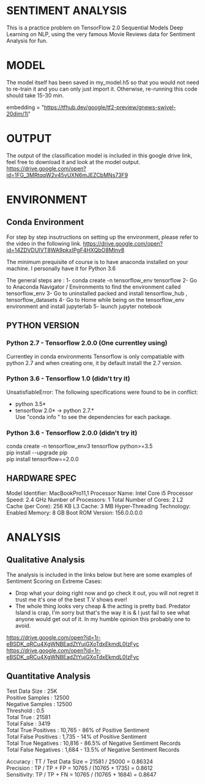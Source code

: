 # SENTIMENT ANALYSIS
This is a practice problem on TensorFlow 2.0 Sequential Models Deep Learning on NLP, using the very famous Movie Reviews data for Sentiment Analysis for fun.

# MODEL
The model itself has been saved in my_model.h5 so that you would not need to re-train it and you can only just import it. Otherwise, re-running this code should take 15-30 min.

embedding = \"https://tfhub.dev/google/tf2-preview/gnews-swivel-20dim/1\"


# OUTPUT
The output of the classification model is included in this google drive link, feel free to download it and look at the model output. 
https://drive.google.com/open?id=1FG_3MRtqqW2v45vUXN6mJEZCbMNs73F9

# ENVIRONMENT
## Conda Environment
For step by step insutructions on setting up the environment, please refer to the video in the following link.
https://drive.google.com/open?id=14ZDVDUIVT8WA9pkxIPgF4HXQbO8Mlnv8

The minimum prequisite of course is to have anaconda installed on your machine. I personally have it for Python 3.6

The general steps are : 
1- conda create -n tensorflow_env tensorflow
2- Go to Anaconda Navigator / Environments to find the environment called tensorflow_env
3- Go to uninstalled packed and install tensorflow_hub , tensorflow_datasets
4- Go to Home while being on the tensorflow_env environment and install jupyterlab
5- launch jupyter notebook 

## PYTHON VERSION
### Python 2.7 - Tensorflow 2.0.0 (One currentley using)
Currentley in conda environments Tensorflow is only compatiable with python 2.7 and when creating one, it by default install the 2.7 version. 

### Python 3.6 - Tensorflow 1.0 (didn't try it)
UnsatisfiableError: The following specifications were found to be in conflict:
  - python 3.5*                     <br />
  - tensorflow 2.0* -> python 2.7.* <br />
Use "conda info <package>" to see the dependencies for each package. 

### Python 3.6 - Tensorflow 2.0.0 (didn't try it)
conda create -n tensorflow_env3 tensorflow python>=3.5 <br />
pip install --upgrade pip                              <br />
pip install tensorflow==2.0.0                          <br />

## HARDWARE SPEC
Model Identifier:	MacBookPro11,1
Processor Name:	Intel Core i5
Processor Speed:	2.4 GHz
Number of Processors:	1
Total Number of Cores:	2
L2 Cache (per Core):	256 KB
L3 Cache:	3 MB
Hyper-Threading Technology:	Enabled
Memory:	8 GB
Boot ROM Version:	156.0.0.0.0

# ANALYSIS
## Qualitative Analysis
The analysis is included in the links below but here are some examples of Sentiment Scoring on Extreme Cases: 

- Drop what your doing right now and go check it out, you will not regret it trust me it's one of the best T.V shows ever!
- The whole thing looks very cheap & the acting is pretty bad. Predator Island is crap, I'm sorry but that's the way it is & I just fail to see what anyone would get out of it. In my humble opinion this probably one to avoid.

https://drive.google.com/open?id=1r-eBSDK_qRCu4XgWNBEadZtYujGXoTdxEkmdL0IzFyc
https://drive.google.com/open?id=1r-eBSDK_qRCu4XgWNBEadZtYujGXoTdxEkmdL0IzFyc

## Quantitative Analysis
Test Data Size               :  25K    <br />
Positive Samples             : 12500   <br />
Negative Samples             : 12500   <br />
Threshold                    :  0.5    <br />
Total True                   :  21581  <br />
Total False                  : 3419    <br />
Total True  Positives        : 10,765      -  86%           of Positive Sentiment  <br />
Total False Positives        : 1,735       - 14%            of Positive Sentiment  <br />
Total True Negatives         : 10,816      - 86.5%          of Negative Sentiment Records  <br />
Total False Negatives        :  1,684      - 13.5%          of Negative Sentiment Records  <br />

Accuracy : TT  / Test Data Size  =  21581   / 25000           = 0.86324  <br />
Precision : TP  / TP + FP        =  10765   / (10765 + 1735)  = 0.8612   <br />
Sensitivity: TP / TP + FN        =   10765 /   (10765 + 1684) = 0.8647   <br />

